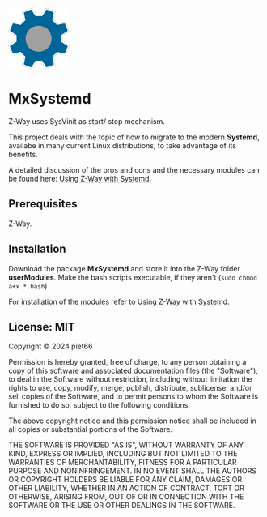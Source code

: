 
[![](MxSystemd/htdocs/icon.png)](https://github.com/piet66-peb?tab=repositories)

# MxSystemd

Z-Way uses SysVinit as start/ stop mechanism.

This project deals with the topic of how to migrate to the modern **Systemd**, availabe in
many current Linux distributions, to take advantage of its benefits.

A detailed discussion of the pros and cons and the necessary modules can be found
here:  [Using Z-Way with Systemd](./systemd.md).

## Prerequisites

Z-Way.

## Installation

Download the package **MxSystemd** and store it into the Z-Way folder 
**userModules**.
Make the bash scripts executable, if they aren't (`sudo chmod a+x *.bash`)

For installation of the modules refer to [Using Z-Way with Systemd](./systemd.md).

## License: MIT

Copyright © 2024 piet66

Permission is hereby granted, free of charge, to any person obtaining a copy 
of this software and associated documentation files (the "Software"), to deal 
in the Software without restriction, including without limitation the rights 
to use, copy, modify, merge, publish, distribute, sublicense, and/or sell 
copies of the Software, and to permit persons to whom the Software is furnished 
to do so, subject to the following conditions:

The above copyright notice and this permission notice shall be included in all 
copies or substantial portions of the Software.

THE SOFTWARE IS PROVIDED "AS IS", WITHOUT WARRANTY OF ANY KIND, EXPRESS OR 
IMPLIED, INCLUDING BUT NOT LIMITED TO THE WARRANTIES OF MERCHANTABILITY, 
FITNESS FOR A PARTICULAR PURPOSE AND NONINFRINGEMENT. IN NO EVENT SHALL 
THE AUTHORS OR COPYRIGHT HOLDERS BE LIABLE FOR ANY CLAIM, DAMAGES OR OTHER 
LIABILITY, WHETHER IN AN ACTION OF CONTRACT, TORT OR OTHERWISE, ARISING FROM, 
OUT OF OR IN CONNECTION WITH THE SOFTWARE OR THE USE OR OTHER DEALINGS IN THE 
SOFTWARE.

